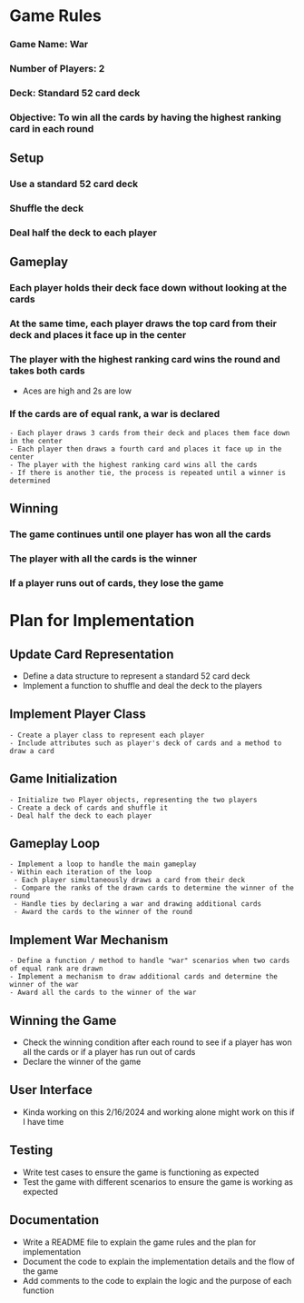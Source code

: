 # Game Rules

### Game Name: War
### Number of Players: 2
### Deck: Standard 52 card deck
### Objective: To win all the cards by having the highest ranking card in each round


## Setup

### Use a standard 52 card deck
### Shuffle the deck
### Deal half the deck to each player


## Gameplay

### Each player holds their deck face down without looking at the cards
### At the same time, each player draws the top card from their deck and places it face up in the center
### The player with the highest ranking card wins the round and takes both cards
   - Aces are high and 2s are low
### If the cards are of equal rank, a war is declared
    - Each player draws 3 cards from their deck and places them face down in the center
    - Each player then draws a fourth card and places it face up in the center
    - The player with the highest ranking card wins all the cards
    - If there is another tie, the process is repeated until a winner is determined


## Winning

### The game continues until one player has won all the cards
### The player with all the cards is the winner
### If a player runs out of cards, they lose the game


# Plan for Implementation

## Update Card Representation
  - Define a data structure to represent a standard 52 card deck
  - Implement a function to shuffle and deal the deck to the players

## Implement Player Class
    - Create a player class to represent each player
    - Include attributes such as player's deck of cards and a method to draw a card

## Game Initialization
    - Initialize two Player objects, representing the two players
    - Create a deck of cards and shuffle it
    - Deal half the deck to each player

## Gameplay Loop
    - Implement a loop to handle the main gameplay
    - Within each iteration of the loop
     - Each player simultaneously draws a card from their deck
     - Compare the ranks of the drawn cards to determine the winner of the round
     - Handle ties by declaring a war and drawing additional cards
     - Award the cards to the winner of the round

## Implement War Mechanism
    - Define a function / method to handle "war" scenarios when two cards of equal rank are drawn
    - Implement a mechanism to draw additional cards and determine the winner of the war
    - Award all the cards to the winner of the war

## Winning the Game
  - Check the winning condition after each round to see if a player has won all the cards or if a player has run out of cards
  - Declare the winner of the game

## User Interface
  - Kinda working on this 2/16/2024 and working alone might work on this if I have time

## Testing
  - Write test cases to ensure the game is functioning as expected
  - Test the game with different scenarios to ensure the game is working as expected

## Documentation
  - Write a README file to explain the game rules and the plan for implementation
  - Document the code to explain the implementation details and the flow of the game
  - Add comments to the code to explain the logic and the purpose of each function